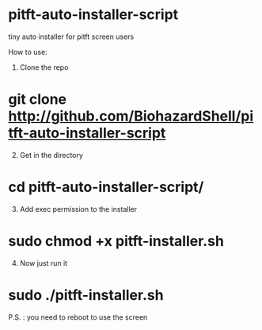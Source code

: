 # pitft-auto-installer-script
tiny auto installer for pitft screen users


How to use:

1) Clone the repo
# git clone http://github.com/BiohazardShell/pitft-auto-installer-script

2) Get in the directory
# cd pitft-auto-installer-script/

3) Add exec permission to the installer
# sudo chmod +x pitft-installer.sh

4) Now just run it
# sudo ./pitft-installer.sh

P.S. : you need to reboot to use the screen
